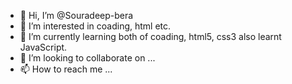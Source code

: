 - 👋 Hi, I’m @Souradeep-bera
- 👀 I’m interested in coading, html etc.
- 🌱 I’m currently learning both of coading, html5, css3 also learnt JavaScript.
- 💞️ I’m looking to collaborate on ...
- 📫 How to reach me ...

<!---
Souradeep-bera/Souradeep-bera is a ✨ special ✨ repository because its `README.md` (this file) appears on your GitHub profile.
You can click the Preview link to take a look at your changes.
--->
